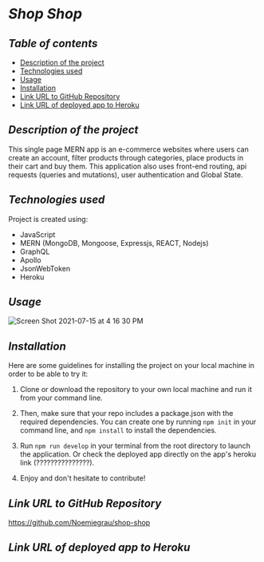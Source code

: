 # **_Shop Shop_**

## **_Table of contents_**
* [Description of the project](#description-of-the-project)
* [Technologies used](#technologies-used)
* [Usage](#usage)
* [Installation](#installation)
* [Link URL to GitHub Repository](#link-URL-to-GitHub-repository)
* [Link URL of deployed app to Heroku](#link-URL-of-deployed-app-to-Heroku)

## **_Description of the project_**
This single page MERN app is an e-commerce websites where users can create an account, filter products through categories, place products in their cart and buy them. This application also uses front-end routing, api requests (queries and mutations), user authentication and Global State.

## **_Technologies used_**
Project is created using:
* JavaScript
* MERN (MongoDB, Mongoose, Expressjs, REACT, Nodejs)
* GraphQL
* Apollo
* JsonWebToken
* Heroku

## **_Usage_**
![Screen Shot 2021-07-15 at 4 16 30 PM](https://user-images.githubusercontent.com/78329298/125869424-1a5189d8-3447-42b4-bbc1-e64f80867985.png)


## **_Installation_**
Here are some guidelines for installing the project on your local machine in order to be able to try it:

1. Clone or download the repository to your own local machine and run it from your command line.

2. Then, make sure that your repo includes a package.json with the required dependencies. You can create one by running ```npm init``` in your command line, and ```npm install``` to install the dependencies.

3. Run ```npm run develop``` in your terminal from the root directory to launch the application. Or check the deployed app directly on the app's heroku link (???????????????).

4. Enjoy and don't hesitate to contribute!

## **_Link URL to GitHub Repository_**
https://github.com/Noemiegrau/shop-shop

## **_Link URL of deployed app to Heroku_**
